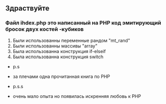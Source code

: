 ## Здраствуйте
### Файл ihdex.php это написанный на PHP код эмитирующий бросок двух костей -кубиков
1. Были использованны переменные рандом "mt_rand" 
2. Были использованны массивы "array"
3. Была использованна конструкция if-elseif
4. Была использованна конструкция switch
+ p.s
 - за плечами одна прочитанная книга по PHP
+ p.s.s 
 - очень мало опыта но появилась искренняя любовь к PHP
